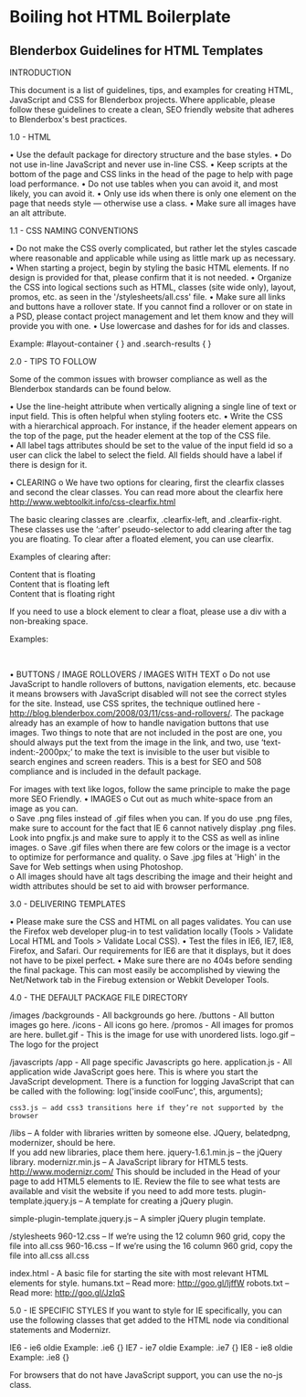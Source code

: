 # Boiling hot HTML Boilerplate
## Blenderbox Guidelines for HTML Templates

INTRODUCTION

This document is a list of guidelines, tips, and examples for creating HTML, JavaScript and CSS for Blenderbox projects.  Where applicable, please follow these guidelines to create a clean, SEO friendly website that adheres to Blenderbox's best practices.

1.0	- HTML

•	Use the default package for directory structure and the base styles.
•	Do not use in-line JavaScript and never use in-line CSS.
•	Keep scripts at the bottom of the page and CSS links in the head of the page to help with page load performance.
•	Do not use tables when you can avoid it, and most likely, you can avoid it.
•	Only use ids when there is only one element on the page that needs style — otherwise use a class.
•	Make sure all images have an alt attribute.

1.1	- CSS NAMING CONVENTIONS

•	Do not make the CSS overly complicated, but rather let the styles cascade where reasonable and applicable while using as little mark up as necessary.
•	When starting a project, begin by styling the basic HTML elements.  If no design is provided for that, please confirm that it is not needed.
•	Organize the CSS into logical sections such as HTML, classes (site wide only), layout, promos, etc. as seen in the '/stylesheets/all.css' file. 
•	Make sure all links and buttons have a rollover state.  If you cannot find a rollover or on state in a PSD, please contact project management and let them know and they will provide you with one.
•	Use lowercase and dashes for  for ids and classes.

Example: #layout-container {  } and .search-results {  }

2.0 - TIPS TO FOLLOW

Some of the common issues with browser compliance as well as the Blenderbox standards can be found below.

•	Use the line-height attribute when vertically aligning a single line of text or input field.  This is often helpful when styling footers etc.
•	Write the CSS with a hierarchical approach.  For instance, if the header element appears on the top of the page, put the header element at the top of the CSS file.  
•	All label tags attributes should be set to the value of the input field id so a user can click the label to select the field.  All fields should have a label if there is design for it.

•	CLEARING 
o	We have two options for clearing, first the clearfix classes and second the clear classes.  You can read more about the clearfix here http://www.webtoolkit.info/css-clearfix.html

The basic clearing classes are .clearfix, .clearfix-left, and .clearfix-right. These classes use the ‘:after’ pseudo-selector to add clearing after the tag you are floating.  To clear after a floated element, you can use clearfix.  

Examples of clearing after:

<div class=”float clearfix”>Content that is floating</div>

<div class=”float-left clearfix-left”>Content that is floating left</div>

<div class=”float-right clearfix-right”>Content that is floating right</div>


If you need to use a block element to clear a float, please use a div with a non-breaking space.

Examples:

<div class=”float-left-class”></div>
<div class=”clear”>&nbsp;</div>


•	BUTTONS / IMAGE ROLLOVERS / IMAGES WITH TEXT
o	Do not use JavaScript to handle rollovers of buttons, navigation elements, etc. because it means browsers with JavaScript disabled will not see the correct styles for the site.  Instead, use CSS sprites, the technique outlined here - http://blog.blenderbox.com/2008/03/11/css-and-rollovers/.  The package already has an example of how to handle navigation buttons that use images.  Two things to note that are not included in the post are one, you should always put the text from the image in the link, and two, use ‘text-indent:-2000px;’ to make the text is invisible to the user but visible to search engines and screen readers.  This is a best for SEO and 508 compliance and is included in the default package.

For images with text like logos, follow the same principle to make the page more SEO Friendly.
•	IMAGES
o	Cut out as much white-space from an image as you can.  
o	Save .png files instead of .gif files when you can.  If you do use .png files, make sure to account for the fact that IE 6 cannot natively display .png files.  Look into pngfix.js and make sure to apply it to the CSS as well as inline images.
o	Save .gif files when there are few colors or the image is a vector to optimize for performance and quality.
o	Save .jpg files at 'High' in the Save for Web settings when using Photoshop.  
o	All images should have alt tags describing the image and their height and width attributes should be set to aid with browser performance.

3.0 - DELIVERING TEMPLATES

•	Please make sure the CSS and HTML on all pages validates.  You can use the Firefox web developer plug-in to test validation locally (Tools > Validate Local HTML and Tools > Validate Local CSS).
•	Test the files in IE6, IE7, IE8, Firefox, and Safari.  Our requirements for IE6 are that it displays, but it does not have to be pixel perfect.
•	Make sure there are no 404s before sending the final package.  This can most easily be accomplished by viewing the Net/Network tab in the Firebug extension or Webkit Developer Tools.


4.0 - THE DEFAULT PACKAGE FILE DIRECTORY

/images
/backgrounds - All backgrounds go here.
/buttons - All button images go here.
/icons - All icons go here.
/promos - All images for promos are here.
bullet.gif - This is the image for use with unordered lists.
logo.gif – The logo for the project

/javascripts
/app - All page specific Javascripts go here. 
application.js - All application wide JavaScript goes here.  This is where you start the JavaScript development.  There is a function for logging JavaScript that can be called with the following:
log('inside coolFunc', this, arguments);

	css3.js – add css3 transitions here if they’re not supported by the browser

/libs – A folder with libraries written by someone else. JQuery, belatedpng, modernizer, should be here.  
If you add new libraries, place them here.
jquery-1.6.1.min.js – the jQuery library.
modernizr.min.js – A JavaScript library for HTML5 tests. http://www.modernizr.com/ This should be included in the Head of your page to add HTML5 elements to IE.  Review the file to see what tests are available and visit the website if you need to add more tests.
plugin-template.jquery.js – A template for creating a jQuery plugin.

simple-plugin-template.jquery.js – A simpler jQuery plugin template.

/stylesheets
	960-12.css – If we’re using the 12 column 960 grid, copy the file into all.css
	960-16.css – If we’re using the 16 column 960 grid, copy the file into all.css
all.css

index.html - A basic file for starting the site with most relevant HTML elements for style.
humans.txt – Read more: http://goo.gl/IjffW 
robots.txt – Read more: http://goo.gl/JzIqS 

5.0 - IE SPECIFIC STYLES
If you want to style for IE specifically, you can use the following classes that get added to the HTML node via conditional statements and Modernizr.

IE6 - ie6 oldie Example: .ie6 {}
IE7 - ie7 oldie Example: .ie7 {}
IE8 - ie8 oldie Example: .ie8 {}

For browsers that do not have JavaScript support, you can use the no-js class. 
